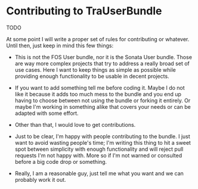 # Contributing to TraUserBundle #

TODO

At some point I will write a proper set of rules for contributing or whatever.
Until then, just keep in mind this few things:

 - This is not the FOS User bundle, nor it is the Sonata User bundle. Those are
   way more complex projects that try to address a really broad set of use cases.
   Here I want to keep things as simple as possible while providing enough
   functionality to be usable in decent projects.
   
 - If you want to add something tell me before coding it. Maybe I do not like it
   because it adds too much mess to the bundle
   and you end up having to choose between not using the bundle or forking
   it entirely. Or maybe I'm working in something alike that covers your needs
   or can be adapted with some effort.
   
 - Other than that, I would love to get contributions.
 
 - Just to be clear, I'm happy with people contributing to the bundle. I just 
   want to avoid wasting people's time; I'm writing this thing to hit a sweet
   spot between simplicity with enough functionality and will reject pull 
   requests I'm not happy with. More so if I'm not warned or consulted before a 
   big code drop or something.
   
 - Really, I am a reasonable guy, just tell me what you want and we can probably
   work it out.